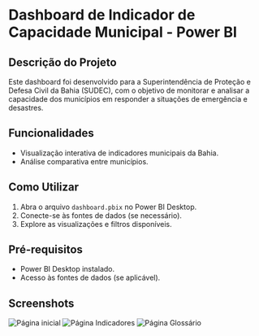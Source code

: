 # Dashboard de Indicador de Capacidade Municipal - Power BI

## Descrição do Projeto
Este dashboard foi desenvolvido para a Superintendência de Proteção e Defesa Civil da Bahia (SUDEC), com o objetivo de monitorar e analisar a capacidade dos municípios em responder a situações de emergência e desastres.

## Funcionalidades
- Visualização interativa de indicadores municipais da Bahia.
- Análise comparativa entre municípios.

## Como Utilizar
1. Abra o arquivo `dashboard.pbix` no Power BI Desktop.
2. Conecte-se às fontes de dados (se necessário).
3. Explore as visualizações e filtros disponíveis.

## Pré-requisitos
- Power BI Desktop instalado.
- Acesso às fontes de dados (se aplicável).

## Screenshots
![Página inicial](https://github.com/user-attachments/assets/683017ef-434b-4dfe-be14-a3a16d225a20)
![Página Indicadores](https://github.com/user-attachments/assets/c9014d3e-2403-479f-b99c-abbda51305aa)
![Página Glossário](https://github.com/user-attachments/assets/ed63f473-2319-40e6-b323-6d90eab99416)

